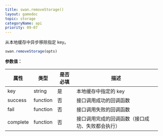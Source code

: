 ```yaml
---
title: swan.removeStorage()
layout: gamedoc
topic: storage
categoryName: api
priority: 09-07
---
```


从本地缓存中异步移除指定 key。

```js
swan.removeStorage(opts)
```

**参数值：**

|属性|类型|是否必填|描述|
|-|-|-|-|
|key|string|是|本地缓存中指定的 key|
|success|function|否|接口调用成功的回调函数|
|fail|function|否|接口调用失败的回调函数|
|complete|function|否|接口调用完成的回调函数（接口成功、失败都会执行）|
